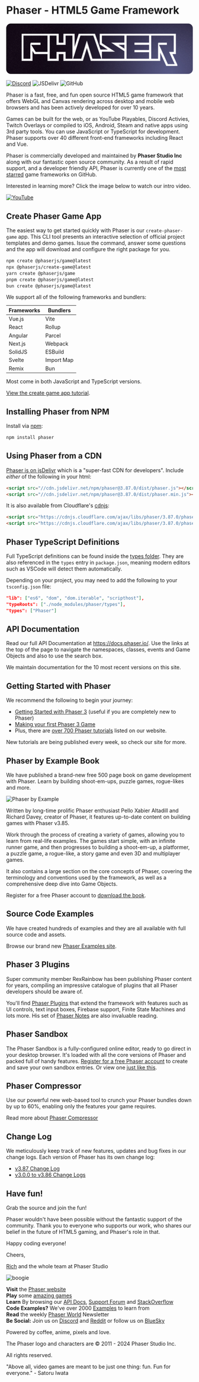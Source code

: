 # Phaser - HTML5 Game Framework

![Phaser Banner](changelog/assets/phaser-banner.png "Phaser Banner")

[![Discord](https://img.shields.io/discord/244245946873937922?style=for-the-badge)](https://discord.gg/phaser)
![JSDelivr](https://img.shields.io/jsdelivr/npm/hm/phaser?style=for-the-badge)
![GitHub](https://img.shields.io/github/downloads/phaserjs/phaser/total?style=for-the-badge)

Phaser is a fast, free, and fun open source HTML5 game framework that offers WebGL and Canvas rendering across desktop and mobile web browsers and has been actively developed for over 10 years.

Games can be built for the web, or as YouTube Playables, Discord Activies, Twitch Overlays or compiled to iOS, Android, Steam and native apps using 3rd party tools. You can use JavaScript or TypeScript for development. Phaser supports over 40 different front-end frameworks including React and Vue.

Phaser is commercially developed and maintained by **Phaser Studio Inc** along with our fantastic open source community. As a result of rapid support, and a developer friendly API, Phaser is currently one of the [most starred](https://github.com/collections/javascript-game-engines) game frameworks on GitHub.

Interested in learning more? Click the image below to watch our intro video.

[![YouTube](http://i.ytimg.com/vi/jHTRu4iNTcA/maxresdefault.jpg)](https://www.youtube.com/watch?v=jHTRu4iNTcA)

## Create Phaser Game App

The easiest way to get started quickly with Phaser is our `create-phaser-game` app. This CLI tool presents an interactive selection of official project templates and demo games. Issue the command, answer some questions and the app will download and configure the right package for you.

```bash
npm create @phaserjs/game@latest
npx @phaserjs/create-game@latest
yarn create @phaserjs/game
pnpm create @phaserjs/game@latest
bun create @phaserjs/game@latest
```

We support all of the following frameworks and bundlers:

| Frameworks | Bundlers |
| --------- | ------- |
| Vue.js | Vite |
| React | Rollup |
| Angular | Parcel |
| Next.js | Webpack |
| SolidJS | ESBuild |
| Svelte | Import Map |
| Remix | Bun |

Most come in both JavaScript and TypeScript versions.

[View the create game app tutorial](https://phaser.io/tutorials/create-game-app).

## Installing Phaser from NPM

Install via [npm](https://www.npmjs.com/package/phaser):

```bash
npm install phaser
```

## Using Phaser from a CDN

[Phaser is on jsDelivr](https://www.jsdelivr.com/package/npm/phaser) which is a "super-fast CDN for developers". Include _either_ of the following in your html:

```html
<script src="//cdn.jsdelivr.net/npm/phaser@3.87.0/dist/phaser.js"></script>
<script src="//cdn.jsdelivr.net/npm/phaser@3.87.0/dist/phaser.min.js"></script>
```

It is also available from Cloudflare's [cdnjs](https://cdnjs.com/libraries/phaser):

```html
<script src="https://cdnjs.cloudflare.com/ajax/libs/phaser/3.87.0/phaser.js"></script>
<script src="https://cdnjs.cloudflare.com/ajax/libs/phaser/3.87.0/phaser.min.js"></script>
```

## Phaser TypeScript Definitions

Full TypeScript definitions can be found inside the [types folder](https://github.com/phaserjs/phaser/tree/master/types). They are also referenced in the `types` entry in `package.json`, meaning modern editors such as VSCode will detect them automatically.

Depending on your project, you may need to add the following to your `tsconfig.json` file:

```json
"lib": ["es6", "dom", "dom.iterable", "scripthost"],
"typeRoots": ["./node_modules/phaser/types"],
"types": ["Phaser"]
```

## API Documentation

Read our full API Documentation at https://docs.phaser.io/. Use the links at the top of the page to navigate the namespaces, classes, events and Game Objects and also to use the search box.

We maintain documentation for the 10 most recent versions on this site.

## Getting Started with Phaser

We recommend the following to begin your journey:

* [Getting Started with Phaser 3](https://phaser.io/tutorials/getting-started-phaser3) (useful if you are completely new to Phaser)
* [Making your first Phaser 3 Game](https://phaser.io/tutorials/making-your-first-phaser-3-game)
* Plus, there are [over 700 Phaser tutorials](https://phaser.io/learn) listed on our website.

New tutorials are being published every week, so check our site for more.

## Phaser by Example Book

We have published a brand-new free 500 page book on game development with Phaser. Learn by building shoot-em-ups, puzzle games, rogue-likes and more.

![Phaser by Example](https://cdn.phaser.io/news/2024/04/phaser-by-example-book.jpg)

Written by long-time prolific Phaser enthusiast Pello Xabier Altadill and Richard Davey, creator of Phaser, it features up-to-date content on building games with Phaser v3.85.

Work through the process of creating a variety of games, allowing you to learn from real-life examples. The games start simple, with an infinite runner game, and then progresses to building a shoot-em-up, a platformer, a puzzle game, a rogue-like, a story game and even 3D and multiplayer games.

It also contains a large section on the core concepts of Phaser, covering the terminology and conventions used by the framework, as well as a comprehensive deep dive into Game Objects.

Register for a free Phaser account to [download the book](https://phaser.io/news/2024/04/phaser-by-example-book).

## Source Code Examples

We have created hundreds of examples and they are all available with full source code and assets. 

Browse our brand new [Phaser Examples site](https://phaser.io/examples).

## Phaser 3 Plugins

Super community member RexRainbow has been publishing Phaser content for years, compiling an impressive catalogue of plugins that all Phaser developers should be aware of.

You'll find [Phaser Plugins](https://rexrainbow.github.io/phaser3-rex-notes/docs/site/index.html#list-of-my-plugins) that extend the framework with features such as UI controls, text input boxes, Firebase support, Finite State Machines and lots more. His set of [Phaser Notes](https://rexrainbow.github.io/phaser3-rex-notes/docs/site/index.html) are also invaluable reading.

## Phaser Sandbox

The Phaser Sandbox is a fully-configured online editor, ready to go direct in your desktop browser. It's loaded with all the core versions of Phaser and packed full of handy features. [Register for a free Phaser account](https://phaser.io/register) to create and save your own sandbox entries. Or view one [just like this](https://phaser.io/sandbox/XyqPcjNr).

## Phaser Compressor

Use our powerful new web-based tool to crunch your Phaser bundles down by up to 60%, enabling only the features your game requires.

Read more about [Phaser Compressor](https://phaser.io/news/2024/05/phaser-compressor-released)

## Change Log

We meticulously keep track of new features, updates and bug fixes in our change logs. Each version of Phaser has its own change log:

* [v3.87 Change Log](changelog/3.87/CHANGELOG-v3.87.md)
* [v3.0.0 to v3.86 Change Logs](CHANGELOG.md)

## Have fun!

Grab the source and join the fun!

Phaser wouldn't have been possible without the fantastic support of the community. Thank you to everyone who supports our work, who shares our belief in the future of HTML5 gaming, and Phaser's role in that.

Happy coding everyone!

Cheers,

[Rich](mailto:rich@phaser.io) and the whole team at Phaser Studio

![boogie](https://www.phaser.io/images/spacedancer.gif)

**Visit** the [Phaser website](https://phaser.io)<br />
**Play** some [amazing games](https://phaser.io/games)<br />
**Learn** By browsing our [API Docs](https://docs.phaser.io), [Support Forum](https://phaser.discourse.group/) and [StackOverflow](https://stackoverflow.com/questions/tagged/phaser-framework)<br />
**Code Examples?** We've over 2000 [Examples](https://phaser.io/examples) to learn from<br />
**Read** the weekly [Phaser World](https://phaser.world) Newsletter<br />
**Be Social:** Join us on [Discord](https://discord.com/invite/phaser) and [Reddit](https://www.reddit.com/r/phaser/) or follow us on [BlueSky](https://bsky.app/profile/phaser.io)<br />

Powered by coffee, anime, pixels and love.

The Phaser logo and characters are &copy; 2011 - 2024 Phaser Studio Inc.

All rights reserved.

"Above all, video games are meant to be just one thing: fun. Fun for everyone." - Satoru Iwata
